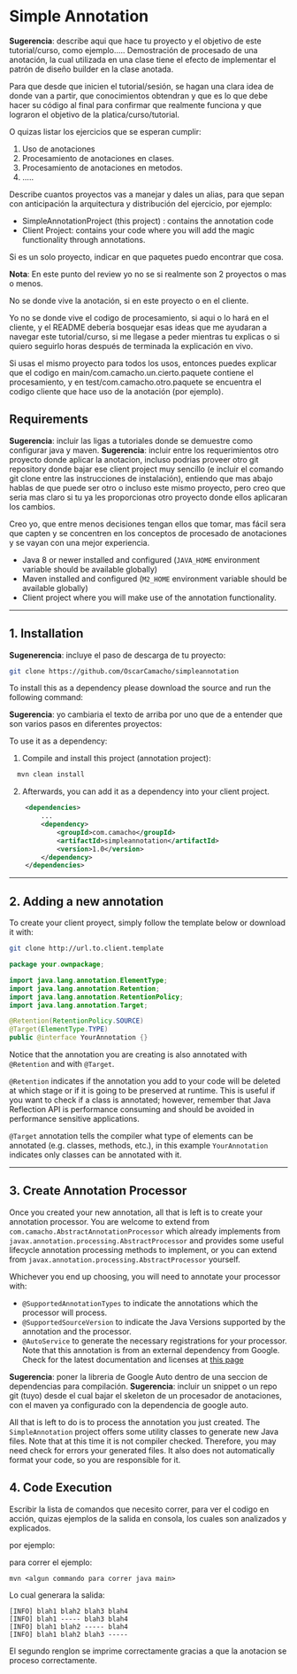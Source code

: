 # Simple Annotation
**Sugerencia**: describe aqui que hace tu proyecto y el objetivo de este tutorial/curso, como ejemplo.....
Demostración de procesado de una anotación, la cual utilizada en una clase tiene el efecto de implementar
el patrón de diseño builder en la clase anotada.

Para que desde que inicien el tutorial/sesión, se hagan una clara idea de donde van a partir,
que conocimientos obtendran y que es lo que debe hacer su código al final para confirmar que
realmente funciona y que lograron el objetivo de la platica/curso/tutorial.


O quizas listar los ejercicios que se esperan cumplir:
1. Uso de anotaciones
2. Procesamiento de anotaciones en clases.
3. Procesamiento de anotaciones en metodos.
4. .....


Describe cuantos proyectos vas a manejar y dales un alias, para que sepan con anticipación la
arquitectura y distribución del ejercicio, por ejemplo:

- SimpleAnnotationProject (this project) : contains the annotation code
- Client Project: contains your code where you will add the magic functionality through annotations.

Si es un solo proyecto, indicar en que paquetes puedo encontrar que cosa.

**Nota**: En este punto del review yo no se si realmente son 2 proyectos o mas o menos.

No se donde vive la anotación, si en este proyecto o en el cliente.

Yo no se donde vive el codigo de procesamiento, si aqui o lo hará en el cliente,
y el README debería bosquejar esas ideas que me ayudaran a navegar este tutorial/curso,
si me llegase a peder mientras tu explicas o si quiero seguirlo horas después de terminada
la explicación en vivo.

Si usas el mismo proyecto para todos los usos, entonces puedes explicar que el codigo
en main/com.camacho.un.cierto.paquete contiene el procesamiento,
y en test/com.camacho.otro.paquete se encuentra el codigo cliente que hace
uso de la anotación (por ejemplo).


## Requirements
**Sugerencia**: incluir las ligas a tutoriales donde se demuestre como configurar java y maven.
**Sugerencia**: incluir entre los requerimientos otro proyecto donde aplicar la anotacion,
incluso podrias proveer otro git repository donde bajar ese client project muy sencillo (e incluir
el comando git clone entre las instrucciones de instalación),
entiendo que mas abajo hablas de que puede ser otro o incluso este mismo proyecto, pero creo que
seria mas claro si tu ya les proporcionas otro proyecto donde ellos aplicaran los cambios.

Creo yo, que entre menos decisiones tengan ellos que tomar, mas fácil sera que capten y se concentren
en los conceptos de procesado de anotaciones y se vayan con una mejor experiencia.

- Java 8 or newer installed and configured (`JAVA_HOME` environment variable should be available globally)
- Maven installed and configured (`M2_HOME` environment variable should be available globally)
- Client project where you will make use of the annotation functionality.


-------

## 1. Installation 

**Sugenerencia**: incluye el paso de descarga de tu proyecto:
```bash
git clone https://github.com/OscarCamacho/simpleannotation
```

To install this as a dependency please download the source and run the following command:

**Sugerencia**: yo cambiaria el texto de arriba por uno que de
a entender que son varios pasos en diferentes proyectos:

To use it as a dependency:

1. Compile and install this project (annotation project):

```bash
  mvn clean install
```

2. Afterwards, you can add it as a dependency into your client project.

```XML
    <dependencies>
        ...
        <dependency>
            <groupId>com.camacho</groupId>
            <artifactId>simpleannotation</artifactId>
            <version>1.0</version>
        </dependency>
    </dependencies>
```


-------

## 2. Adding a new annotation
To create your client proyect, simply follow the template below
or download it with:

```bash
git clone http://url.to.client.template
```


```Java
package your.ownpackage;

import java.lang.annotation.ElementType;
import java.lang.annotation.Retention;
import java.lang.annotation.RetentionPolicy;
import java.lang.annotation.Target;

@Retention(RetentionPolicy.SOURCE)
@Target(ElementType.TYPE)
public @interface YourAnnotation {}
```

Notice that the annotation you are creating is also annotated with `@Retention` and with `@Target`.

`@Retention` indicates if the annotation you add to your code will be deleted at which stage or if it is going to be preserved at
runtime. This is useful if you want to check if a class is annotated; however, remember that Java Reflection API is
performance consuming and should be avoided in performance sensitive applications.

`@Target` annotation tells the compiler what type of elements can be annotated (e.g. classes, methods, etc.), in this example `YourAnnotation` indicates only classes can be
annotated with it.


-------

## 3. Create Annotation Processor

Once you created your new annotation, all that is left is to create your annotation processor. You are welcome to extend
from `com.camacho.AbstractAnnotationProcessor` which already implements from 
`javax.annotation.processing.AbstractProcessor` and provides some useful lifecycle annotation processing methods to
implement, or you can extend from `javax.annotation.processing.AbstractProcessor` yourself.

Whichever you end up choosing, you will need to annotate your processor with:
- `@SupportedAnnotationTypes` to indicate the
annotations which the processor will process.
- `@SupportedSourceVersion` to indicate the Java Versions supported by the
annotation and the processor.
- `@AutoService` to generate the necessary registrations for your processor. Note that
this annotation is from an external dependency from Google. Check for the latest documentation and licenses
at [this page](https://github.com/google/auto/tree/master/service)

**Sugerencia**: poner la libreria de Google Auto dentro de una seccion de dependencias para compilación.
**Sugerencia**: incluir un snippet o un repo git (tuyo) desde el cual  bajar el skeleton de un procesador de
anotaciones, con el maven ya configurado con la dependencia de google auto.

All that is left to do is to process the annotation you just created. The `SimpleAnnotation` project offers some utility
classes to generate new Java files. Note that at this time it is not compiler checked. Therefore, you may need check for
errors your generated files. It also does not automatically format your code, so you are responsible for it.


## 4. Code Execution

Escribir la lista de comandos que necesito correr,
para ver el codigo en acción, quizas ejemplos de la salida en consola,
los cuales son analizados y explicados.

por ejemplo:

para correr el ejemplo:

```shell
mvn <algun commando para correr java main>
```

Lo cual generara la salida:


```
[INFO] blah1 blah2 blah3 blah4
[INFO] blah1 ----- blah3 blah4
[INFO] blah1 blah2 ----- blah4
[INFO] blah1 blah2 blah3 -----
```

El segundo renglon se imprime correctamente
gracias a que la anotacion se proceso correctamente.

